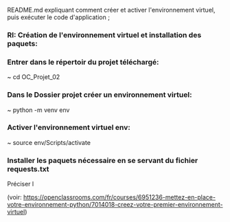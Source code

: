 README.md expliquant comment créer et activer l'environnement virtuel, puis exécuter le code d'application ;

### RI: Création de l'environnement virtuel et installation des paquets:


### Entrer dans le répertoir du projet téléchargé:
~ cd OC_Projet_02

### Dans le Dossier projet créer un environnement virtuel: 
~ python -m venv env 

### Activer l'environnement virtuel env: 
~ source env/Scripts/activate

### Installer les paquets nécessaire en se servant du fichier requests.txt
Préciser l

(voir: https://openclassrooms.com/fr/courses/6951236-mettez-en-place-votre-environnement-python/7014018-creez-votre-premier-environnement-virtuel)

